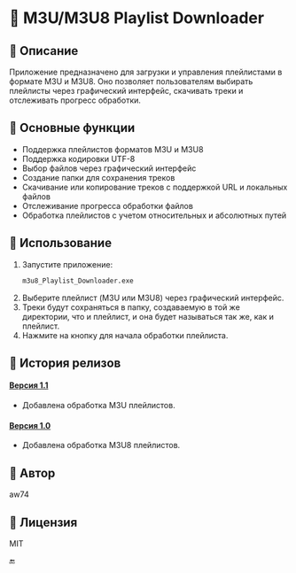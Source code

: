 # 💾 M3U/M3U8 Playlist Downloader

## 📖 Описание
Приложение предназначено для загрузки и управления плейлистами в формате M3U и M3U8. Оно позволяет пользователям выбирать плейлисты через графический интерфейс, скачивать треки и отслеживать прогресс обработки.

## 📖 Основные функции
- Поддержка плейлистов форматов M3U и M3U8
- Поддержка кодировки UTF-8
- Выбор файлов через графический интерфейс
- Создание папки для сохранения треков
- Скачивание или копирование треков с поддержкой URL и локальных файлов
- Отслеживание прогресса обработки файлов
- Обработка плейлистов с учетом относительных и абсолютных путей

## 📖 Использование
1. Запустите приложение:
   ```bash
   m3u8_Playlist_Downloader.exe
   ```
2. Выберите плейлист (M3U или M3U8) через графический интерфейс.
3. Треки будут сохраняться в папку, создаваемую в той же директории, что и плейлист, и она будет называться так же, как и плейлист.
4. Нажмите на кнопку для начала обработки плейлиста.

## 📖 История релизов

#### [Версия 1.1](https://github.com/aw74aw74/m3u8_Playlist_Downloader/releases/tag/v1.1)  
- Добавлена обработка M3U плейлистов.

#### [Версия 1.0](https://github.com/aw74aw74/m3u8_Playlist_Downloader/releases/tag/v1.0)  
- Добавлена обработка M3U8 плейлистов.

## 📖 Автор
aw74

## 📖 Лицензия
MIT

🔚
